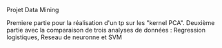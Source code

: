 Projet Data Mining

Premiere partie pour la réalisation d'un tp sur les "kernel PCA". Deuxième partie avec  la comparaison de trois analyses de données : Regression logistiques, Reseau de neuronne et SVM





